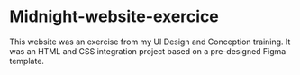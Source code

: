# Midnight-website-exercice
This website was an exercise from my UI Design and Conception training. It was an HTML and CSS integration project based on a pre-designed Figma template.
